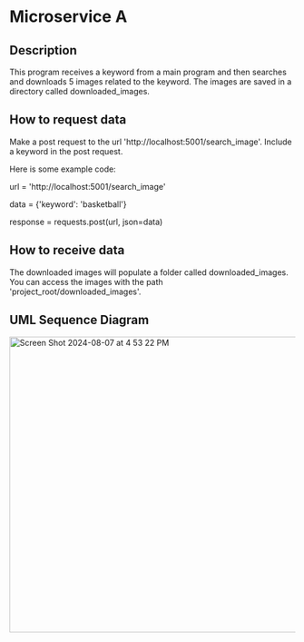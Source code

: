 # Microservice A
## Description
This program receives a keyword from a main program and then searches and downloads 5 images related to the keyword. The images are saved in a directory called downloaded_images.
## How to request data
Make a post request to the url 'http://localhost:5001/search_image'. Include a keyword in the post request.

Here is some example code:

url = 'http://localhost:5001/search_image'

data = {'keyword': 'basketball'}

response = requests.post(url, json=data)
## How to receive data
The downloaded images will populate a folder called downloaded_images. You can access the images with the path 'project_root/downloaded_images'.
## UML Sequence Diagram
<img width="521" alt="Screen Shot 2024-08-07 at 4 53 22 PM" src="https://github.com/user-attachments/assets/c8270a65-3b35-48a0-9394-06495103a8e4">
